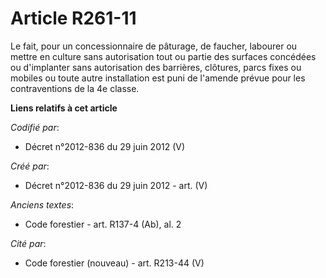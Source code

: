 # Article R261-11

Le fait, pour un concessionnaire de pâturage, de faucher, labourer ou mettre en culture sans autorisation tout ou partie des
surfaces concédées ou d'implanter sans autorisation des barrières, clôtures, parcs fixes ou mobiles ou toute autre
installation est puni de l'amende prévue pour les contraventions de la 4e classe.

**Liens relatifs à cet article**

_Codifié par_:

  - Décret n°2012-836 du 29 juin 2012 (V)

_Créé par_:

  - Décret n°2012-836 du 29 juin 2012 - art. (V)

_Anciens textes_:

  - Code forestier - art. R137-4 (Ab), al. 2

_Cité par_:

  - Code forestier (nouveau) - art. R213-44 (V)
